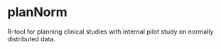 # planNorm
R-tool for planning clinical studies with internal pilot study on normally distributed data.
